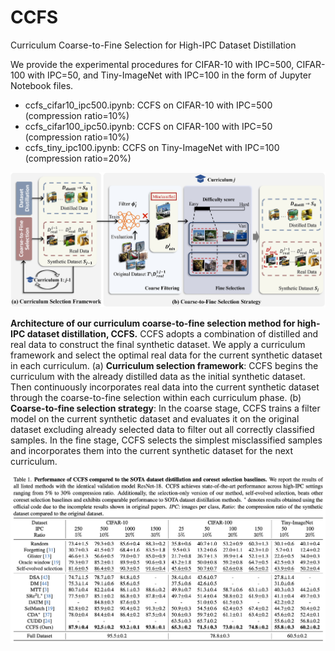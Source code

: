# CCFS
Curriculum Coarse-to-Fine Selection for High-IPC Dataset Distillation

We provide the experimental procedures for CIFAR-10 with IPC=500, CIFAR-100 with IPC=50, and Tiny-ImageNet with IPC=100 in the form of Jupyter Notebook files.
- ccfs_cifar10_ipc500.ipynb: CCFS on CIFAR-10 with IPC=500 (compression ratio=10%)
- ccfs_cifar100_ipc50.ipynb: CCFS on CIFAR-100 with IPC=50 (compression ratio=10%)
- ccfs_tiny_ipc100.ipynb: CCFS on Tiny-ImageNet with IPC=100 (compression ratio=20%)

![Architecture](./figures/architecture.png)

**Architecture of our curriculum coarse-to-fine selection method for high-IPC dataset distillation, CCFS.** CCFS adopts a combination of distilled and real data to construct the final synthetic dataset. We apply a curriculum framework and select the optimal real data for the current synthetic dataset in each curriculum. (a) **Curriculum selection framework**: CCFS begins the curriculum with the already distilled data as the initial synthetic dataset. Then continuously incorporates real data into the current synthetic dataset through the coarse-to-fine selection within each curriculum phase. (b) **Coarse-to-fine selection strategy**: In the coarse stage, CCFS trains a filter model on the current synthetic dataset and evaluates it on the original dataset excluding already selected data to filter out all correctly classified samples. In the fine stage, CCFS selects the simplest misclassified samples and incorporates them into the current synthetic dataset for the next curriculum.

![Results](./figures/results.png)
